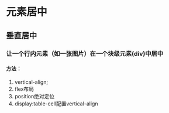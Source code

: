 # 元素居中

## 垂直居中

### 让一个行内元素（如一张图片）在一个块级元素(div)中居中

#### 方法：

1. vertical-align;
2. flex布局
3. position绝对定位
4. display:table-cell配置vertical-align


